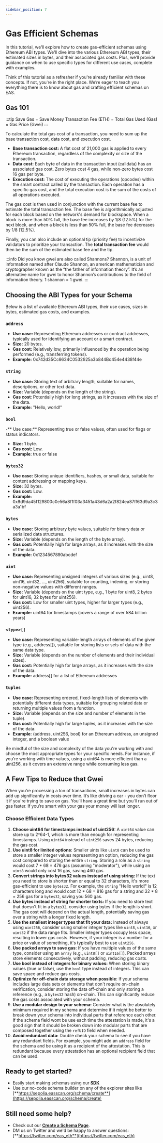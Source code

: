 ```yaml
---
sidebar_position: 7
---
```


# Gas Efficient Schemas
In this tutorial, we'll explore how to create gas-efficient schemas using Ethereum ABI types. We'll dive into the various Ethereum ABI types, their estimated sizes in bytes, and their associated gas costs. Plus, we'll provide guidance on when to use specific types for different use cases, complete with examples.

Think of this tutorial as a refresher if you're already familiar with these concepts. If not, you're in the right place. We’re eager to teach you everything there is to know about gas and crafting efficient schemas on EAS.

## Gas 101

:::tip Save Gas = Save Money
Transaction Fee (ETH) = Total Gas Used (Gas) × Gas Price (Gwei)
:::

To calculate the total gas cost of a transaction, you need to sum up the base transaction cost, data cost, and execution cost.
- **Base transaction cost:** A flat cost of 21,000 gas is applied to every Ethereum transaction, regardless of the complexity or size of the transaction.
- **Data cost:** Each byte of data in the transaction input (calldata) has an associated gas cost. Zero bytes cost 4 gas, while non-zero bytes cost 16 gas per byte.
- **Execution cost:** The cost of executing the operations (opcodes) within the smart contract called by the transaction. Each operation has a specific gas cost, and the total execution cost is the sum of the costs of all operations executed.

The gas cost is then used in conjunction with the current base fee to estimate the total transaction fee. The base fee is algorithmically adjusted for each block based on the network's demand for blockspace. When a block is more than 50% full, the base fee increases by 1/8 (12.5%) for the next block, and when a block is less than 50% full, the base fee decreases by 1/8 (12.5%).

Finally, you can also include an optional tip (priority fee) to incentivize validators to prioritize your transaction. The **total transaction fee** would then be the sum of the estimated base fee and the tip. 

:::info Did you know gwei are also called Shannons?
Shannon, is a unit of information named after Claude Shannon, an american mathematician and cryptographer known as the “the father of information theory”. It’s an alternative name for gwei to honor Shannon’s contributions to the field of information theory. 1 shannon = 1 gwei. 
:::

## Choosing the ABI Types for your Schema
Below is a list of available Ethereum ABI types, their use cases, sizes in bytes, estimated gas costs, and examples.

### `address`
- **Use case:** Representing Ethereum addresses or contract addresses, typically used for identifying an account or a smart contract.
- **Size:** 20 bytes.
- **Gas cost:** Relatively low, primarily influenced by the operation being performed (e.g., transferring tokens).
- **Example:** 0x742d35Cc6634C0532925a3b844Bc454e4438f44e

### `string`
- **Use case:** Storing text of arbitrary length, suitable for names, descriptions, or other text data.
- **Size:** Variable (depends on the length of the string).
- **Gas cost**: Potentially high for long strings, as it increases with the size of the data.
- **Example:** "Hello, world!"

### `bool`
-** Use case:** Representing true or false values, often used for flags or status indicators.
- **Size:** 1 byte.
- **Gas cost:** Low.
- **Example:** true or false

### `bytes32`
- **Use case:** Storing unique identifiers, hashes, or small data, suitable for content addressing or mapping keys.
- **Size:** 32 bytes.
- **Gas cost:** Low.
- **Example:** 0x8d9da45f129800c0e56a8f1f03a3451a43d6a2a2f824ea87ff63d9a3c3a3a1bf

### `bytes`
- **Use case:** Storing arbitrary byte values, suitable for binary data or serialized data structures.
- **Size:** Variable (depends on the length of the byte array).
- **Gas cost:** Potentially high for large arrays, as it increases with the size of the data.
- **Example:** 0x1234567890abcdef

### `uint`
- **Use case:** Representing unsigned integers of various sizes (e.g., uint8, uint16, uint32, ..., uint256), suitable for counting, indexing, or storing non-negative values with different ranges.
- **Size:** Variable (depends on the uint type, e.g., 1 byte for uint8, 2 bytes for uint16, 32 bytes for uint256).
- **Gas cost:** Low for smaller uint types, higher for larger types (e.g., uint256).
- **Example:** uint64 for timestamps (covers a range of over 584 billion years)

### `<type>[]`
- **Use case:** Representing variable-length arrays of elements of the given type (e.g., address[]), suitable for storing lists or sets of data with the same data type.
- **Size:** Variable (depends on the number of elements and their individual sizes).
- **Gas cost:** Potentially high for large arrays, as it increases with the size of the data.
- **Example:** address[] for a list of Ethereum addresses

### `tuples`
- **Use case:** Representing ordered, fixed-length lists of elements with potentially different data types, suitable for grouping related data or returning multiple values from a function.
- **Size:** Variable (depends on the size and number of elements in the tuple).
- **Gas cost:** Potentially high for large tuples, as it increases with the size of the data.
- **Example:** (address, uint256, bool) for an Ethereum address, an unsigned integer, and a boolean value

Be mindful of the size and complexity of the data you're working with and choose the most appropriate types for your specific needs. For instance, if you're working with time values, using a uint64 is more efficient than a uint256, as it covers an extensive range while consuming less gas.

## A Few Tips to Reduce that Gwei
When you’re processing a ton of transactions, small increases in bytes can add up significantly in costs over time. It’s like driving a car - you don’t floor it if you're trying to save on gas. You’ll have a great time but you'll run out of gas faster. If you’re smart with your gas your money will last longer.

### Choose Efficient Data Types
1. **Choose uint64 for timestamps instead of uint256:** A `uint64` value can store up to 2^64-1, which is more than enough for representing timestamps. Using `uint64` instead of `uint256` saves 24 bytes, reducing the gas cost.
2. **Use uint8 for limited options:** Smaller uints like `uint8` can be used to store a smaller integer values representing an option, reducing the gas cost compared to storing the entire `string`. Storing a role as a `string` would cost 7 * 68 = 476 gas (assuming "moderator"), while using an `uint8` would only cost 16 gas, saving 460 gas.
3. **Convert strings into bytes32 values instead of using string:** If the text you need to store is shorter than or equal to 32 characters, it's more gas-efficient to use `bytes32`. For example, the `string` "Hello world!" is 12 characters long and would cost 12 * 68 = 816 gas for a string and 32 * 8 = 256 gas for a `bytes32`, saving you 560 gas.
4. **Use bytes instead of string for shorter texts:** If you need to store text that doesn't fit in a `bytes32`, consider using bytes if the length is short. The gas cost will depend on the actual length, potentially saving gas over a string with a longer fixed length.
5. **Use the smallest integer types that fit your data:** Instead of always using `uint256`, consider using smaller integer types like `uint8`, `uint16`, or `uint32` if the data range fits. Smaller integer types occupy less space, resulting in lower gas costs. However, if your integer is a number for a price or value of something, it's typically best to use `uint256`. 
6. **Use packed arrays to save gas:** If you have multiple values of the same type, consider using an `array` (e.g., `uint8[]` or `uint16[]`). Packed arrays store elements consecutively, without padding, reducing gas costs.
7. **Use bool instead of integers for binary values:** When storing binary values (true or false), use the `bool` type instead of integers. This can save space and reduce gas costs.
8. **Optimize for off-chain data storage when possible:** If your schema includes large data sets or elements that don't require on-chain verification, consider storing the data off-chain and only storing a reference (e.g., a `bytes32` hash) on-chain. This can significantly reduce the gas costs associated with your schema.
9. **Use a modular design to your schema:** Consider what is the absolutely minimum required in my schema and determine if it might be better to break down your schema into individual parts that reference each other. If the schema field wont be use each time the attestation is made, it's a good sign that it should be broken down into modular parts that are composed together  using the `refUID` field when needed. 
10. **Avoid redundant data:** Double check your schema to see if you have any redundant fields. For example, you might add an `address` field for the schema and be using it as a recipient of the attestation. This is redundant because every attestation has an optional recipient field that can be used.

## Ready to get started?
- Easily start making schemas using our [**SDK**](/docs/getting--started/javascript)
- Use our no-code schema builder on any of the explorer sites like [**https://sepolia.easscan.org/schema/create**](https://sepolia.easscan.org/schema/create)

## Still need some help?
- Check out our [**Create a Schema Page**](/docs/tutorials/create-a-schema).
- DM us on Twitter and we'd be happy to answer questions: [**https://twitter.com/eas_eth**](https://twitter.com/eas_eth)
